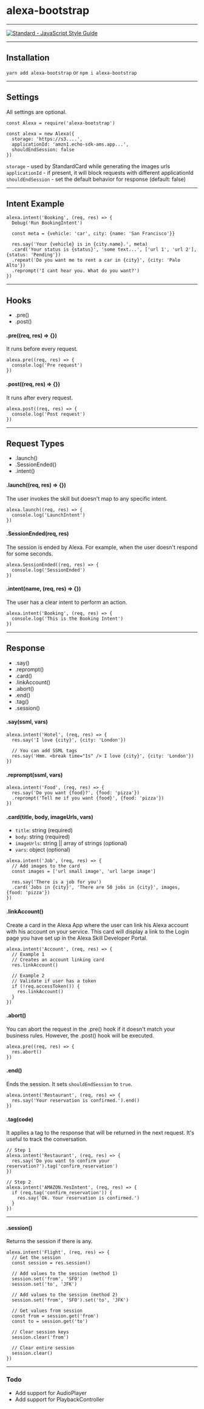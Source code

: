 # alexa-bootstrap
---

[![Standard - JavaScript Style Guide](https://img.shields.io/badge/code%20style-standard-brightgreen.svg)](http://standardjs.com/)

---

## Installation

`yarn add alexa-bootstrap` or `npm i alexa-bootstrap`

---

## Settings

All settings are optional.

```
const Alexa = require('alexa-bootstrap')

const alexa = new Alexa({
  storage: 'https://s3....',
  applicationId: 'amzn1.echo-sdk-ams.app...',
  shouldEndSession: false
})
```

`storage` - used by StandardCard while generating the images urls
`applicationId` - if present, it will block requests with different applicationId
`shouldEndSession` - set the default behavior for response (default: false)

---

## Intent Example

```
alexa.intent('Booking', (req, res) => {
  Debug('Run BookingIntent')

  const meta = {vehicle: 'car', city: {name: 'San Francisco'}}

  res.say('Your {vehicle} is in {city.name}.', meta)
  .card('Your status is {status}', 'some text...', ['url 1', 'url 2'], {status: 'Pending'})
  .repeat('Do you want me to rent a car in {city}', {city: 'Palo Alto'})
  .reprompt('I cant hear you. What do you want?')
})
```

---

## Hooks
- .pre()
- .post()

#### .pre((req, res) => {})
It runs before every request.

```
alexa.pre((req, res) => {
  console.log('Pre request')
})
```


#### .post((req, res) => {})
It runs after every request.

```
alexa.post((req, res) => {
  console.log('Post request')
})
```

---

## Request Types
- .launch()
- .SessionEnded()
- .intent()

#### .launch((req, res) => {})
The user invokes the skill but doesn't map to any specific intent.

```
alexa.launch((req, res) => {
  console.log('LaunchIntent')
})
```

#### .SessionEnded(req, res)
The session is ended by Alexa. For example, when the user doesn't respond for some seconds.

```
alexa.SessionEnded((req, res) => {
  console.log('SessionEnded')
})
```

#### .intent(name, (req, res) => {})
The user has a clear intent to perform an action.

```
alexa.intent('Booking', (req, res) => {
  console.log('This is the Booking Intent')
})
```

---

## Response

- .say()
- .reprompt()
- .card()
- .linkAccount()
- .abort()
- .end()
- .tag()
- .session()

#### .say(ssml, vars)
```
alexa.intent('Hotel', (req, res) => {
  res.say('I love {city}', {city: 'London'})

  // You can add SSML tags
  res.say('Hmm. <break time="1s" /> I love {city}', {city: 'London'})
})
```

#### .reprompt(ssml, vars)
```
alexa.intent('Food', (req, res) => {
  res.say('Do you want {food}?', {food: 'pizza'})
  .reprompt('Tell me if you want {food}', {food: 'pizza'})
})
```

#### .card(title, body, imageUrls, vars)
- `title`: string (required)
- `body`: string (required)
- `imageUrls`: string || array of strings (optional)
- `vars`: object (optional)
```
alexa.intent('Job', (req, res) => {
  // Add images to the card
  const images = ['url small image', 'url large image']

  res.say('There is a job for you')
  .card('Jobs in {city}', 'There are 50 jobs in {city}', images, {food: 'pizza'})
})
```

#### .linkAccount()
Create a card in the Alexa App where the user can link his Alexa account with his account on your service. This card will display a link to the Login page you have set up in the Alexa Skill Developer Portal.

```
alexa.intent('Account', (req, res) => {
  // Example 1
  // Creates an account linking card
  res.linkAccount()

  // Example 2
  // Validate if user has a token
  if (!req.accessToken()) {
    res.linkAccount()
  }
})
```

#### .abort()
You can abort the request in the .pre() hook if it doesn't match your business rules. However, the .post() hook will be executed.
```
alexa.pre((req, res) => {
  res.abort()
})
```

#### .end()
Ends the session. It sets `shouldEndSession` to `true`.
```
alexa.intent('Restaurant', (req, res) => {
  res.say('Your reservation is confirmed.').end()
})
```

#### .tag(code)
It applies a tag to the response that will be returned in the next request. It's useful to track the conversation.

```
// Step 1
alexa.intent('Restaurant', (req, res) => {
  res.say('Do you want to confirm your reservation?').tag('confirm_reservation')
})

// Step 2
alexa.intent('AMAZON.YesIntent', (req, res) => {
  if (req.tag('confirm_reservation')) {
    res.say('Ok. Your reservation is confirmed.')  
  }
})
```

---

#### .session()
Returns the session if there is any.

```
alexa.intent('Flight', (req, res) => {
  // Get the session
  const session = res.session()

  // Add values to the session (method 1)
  session.set('from', 'SFO')
  session.set('to', 'JFK')

  // Add values to the session (method 2)
  session.set('from', 'SFO').set('to', 'JFK')

  // Get values from session
  const from = session.get('from')
  const to = session.get('to')

  // Clear session keys
  session.clear('from')

  // Clear entire session
  session.clear()
})
```

---

### Todo

- Add support for AudioPlayer
- Add support for PlaybackController
